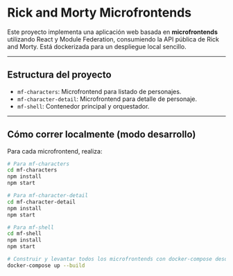 # Rick and Morty Microfrontends

Este proyecto implementa una aplicación web basada en **microfrontends** utilizando React y Module Federation, consumiendo la API pública de Rick and Morty. Está dockerizada para un despliegue local sencillo.

---

## Estructura del proyecto

- `mf-characters`: Microfrontend para listado de personajes.  
- `mf-character-detail`: Microfrontend para detalle de personaje.  
- `mf-shell`: Contenedor principal y orquestador.

---

## Cómo correr localmente (modo desarrollo)

Para cada microfrontend, realiza:

```bash
# Para mf-characters
cd mf-characters
npm install
npm start

# Para mf-character-detail
cd mf-character-detail
npm install
npm start

# Para mf-shell
cd mf-shell
npm install
npm start

# Construir y levantar todos los microfrontends con docker-compose desde la raiz
docker-compose up --build

